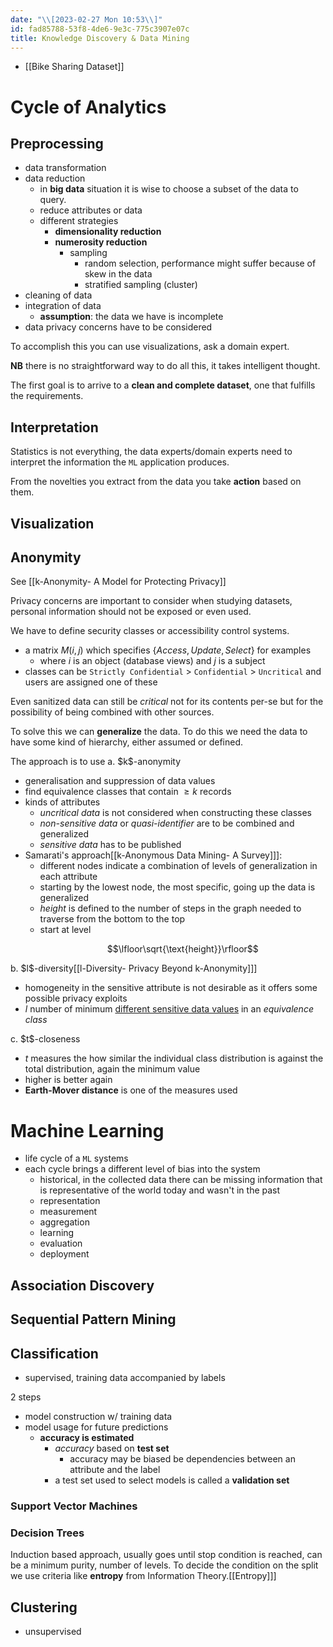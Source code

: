 ```yaml
---
date: "\\[2023-02-27 Mon 10:53\\]"
id: fad85788-53f8-4de6-9e3c-775c3907e07c
title: Knowledge Discovery & Data Mining
---
```


- [[Bike Sharing Dataset]]

# Cycle of Analytics

## Preprocessing

- data transformation
- data reduction
  - in **big data** situation it is wise to choose a subset of the data to query.
  - reduce attributes or data
  - different strategies
    - **dimensionality reduction**
    - **numerosity reduction**
      - sampling
        - random selection, performance might suffer because of skew in the data
        - stratified sampling (cluster)
- cleaning of data
- integration of data
  - **assumption**: the data we have is incomplete
- data privacy concerns have to be considered

To accomplish this you can use visualizations, ask a domain expert.

**NB** there is no straightforward way to do all this, it takes intelligent thought.

The first goal is to arrive to a **clean and complete dataset**, one that fulfills the requirements.

## Interpretation

Statistics is not everything, the data experts/domain experts need to interpret the information the `ML` application produces.

From the novelties you extract from the data you take **action** based on them.

## Visualization

## Anonymity

See [[k-Anonymity- A Model for Protecting Privacy]]

Privacy concerns are important to consider when studying datasets, personal information should not be exposed or even used.

We have to define security classes or accessibility control systems.

- a matrix $`M(i,j)`$ which specifies $`\{Access, Update, Select\}`$ for examples
  - where $`i`$ is an object (database views) and $`j`$ is a subject
- classes can be `Strictly Confidential` \> `Confidential` \> `Uncritical` and users are assigned one of these

Even sanitized data can still be *critical* not for its contents per-se but for the possibility of being combined with other sources.

To solve this we can **generalize** the data. To do this we need the data to have some kind of hierarchy, either assumed or defined.

The approach is to use a. \$k\$​-anonymity

- generalisation and suppression of data values
- find equivalence classes that contain $`\geq k`$ records
- kinds of attributes
  - *uncritical data* is not considered when constructing these classes
  - *non-sensitive data* or *quasi-identifier* are to be combined and generalized
  - *sensitive data* has to be published
- Samarati's approach\[[k-Anonymous Data Mining- A Survey]]\]:
  - different nodes indicate a combination of levels of generalization in each attribute
  - starting by the lowest node, the most specific, going up the data is generalized
  - *height* is defined to the number of steps in the graph needed to traverse from the bottom to the top
  - start at level
    ``` math
    \lfloor\sqrt{\text{height}}\rfloor
    ```

b\. \$l\$​-diversity\[[l-Diversity- Privacy Beyond k-Anonymity]]\]

- homogeneity in the sensitive attribute is not desirable as it offers some possible privacy exploits
- $`l`$ number of minimum <u>different sensitive data values</u> in an *equivalence class*

c\. \$t\$​-closeness

- $`t`$ measures the how similar the individual class distribution is against the total distribution, again the minimum value
- higher is better again
- **Earth-Mover distance** is one of the measures used

# Machine Learning

- life cycle of a `ML` systems
- each cycle brings a different level of bias into the system
  - historical, in the collected data there can be missing information that is representative of the world today and wasn't in the past
  - representation
  - measurement
  - aggregation
  - learning
  - evaluation
  - deployment

## Association Discovery

## Sequential Pattern Mining

## Classification

- supervised, training data accompanied by labels

2 steps

- model construction w/ training data
- model usage for future predictions
  - **accuracy is estimated**
    - *accuracy* based on **test set**
      - accuracy may be biased be dependencies between an attribute and the label
    - a test set used to select models is called a **validation set**

### Support Vector Machines

### Decision Trees

Induction based approach, usually goes until stop condition is reached, can be a minimum purity, number of levels. To decide the condition on the split we use criteria like **entropy** from Information Theory.\[[Entropy]]\]

## Clustering

- unsupervised
